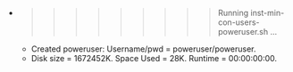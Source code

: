 * >>>>>>>>> Running inst-min-con-users-poweruser.sh ...
  * Created poweruser: Username/pwd = poweruser/poweruser.
  * Disk size = 1672452K. Space Used = 28K. Runtime = 00:00:00:00.
